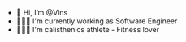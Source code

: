 - 👋 Hi, I’m @Vins
- 🧑🏻‍💻 I'm currently working as Software Engineer
- 🤸🏻‍♂️ I'm calisthenics athlete - Fitness lover
